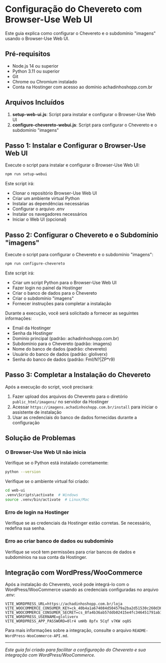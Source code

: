 # Configuração do Chevereto com Browser-Use Web UI

Este guia explica como configurar o Chevereto e o subdomínio "imagens" usando o Browser-Use Web UI.

## Pré-requisitos

- Node.js 14 ou superior
- Python 3.11 ou superior
- Git
- Chrome ou Chromium instalado
- Conta na Hostinger com acesso ao domínio achadinhoshopp.com.br

## Arquivos Incluídos

1. **setup-web-ui.js**: Script para instalar e configurar o Browser-Use Web UI
2. **configure-chevereto-webui.js**: Script para configurar o Chevereto e o subdomínio "imagens"

## Passo 1: Instalar e Configurar o Browser-Use Web UI

Execute o script para instalar e configurar o Browser-Use Web UI:

```bash
npm run setup-webui
```

Este script irá:
- Clonar o repositório Browser-Use Web UI
- Criar um ambiente virtual Python
- Instalar as dependências necessárias
- Configurar o arquivo .env
- Instalar os navegadores necessários
- Iniciar o Web UI (opcional)

## Passo 2: Configurar o Chevereto e o Subdomínio "imagens"

Execute o script para configurar o Chevereto e o subdomínio "imagens":

```bash
npm run configure-chevereto
```

Este script irá:
- Criar um script Python para o Browser-Use Web UI
- Fazer login no painel da Hostinger
- Criar o banco de dados para o Chevereto
- Criar o subdomínio "imagens"
- Fornecer instruções para completar a instalação

Durante a execução, você será solicitado a fornecer as seguintes informações:
- Email da Hostinger
- Senha da Hostinger
- Domínio principal (padrão: achadinhoshopp.com.br)
- Subdomínio para o Chevereto (padrão: imagens)
- Nome do banco de dados (padrão: chevereto)
- Usuário do banco de dados (padrão: gloliverx)
- Senha do banco de dados (padrão: Fml/N?|ZP*r9)

## Passo 3: Completar a Instalação do Chevereto

Após a execução do script, você precisará:

1. Fazer upload dos arquivos do Chevereto para o diretório `public_html/imagens/` no servidor da Hostinger
2. Acessar `https://imagens.achadinhoshopp.com.br/install` para iniciar o assistente de instalação
3. Usar as credenciais do banco de dados fornecidas durante a configuração

## Solução de Problemas

### O Browser-Use Web UI não inicia

Verifique se o Python está instalado corretamente:
```bash
python --version
```

Verifique se o ambiente virtual foi criado:
```bash
cd web-ui
.venv\Scripts\activate  # Windows
source .venv/bin/activate  # Linux/Mac
```

### Erro de login na Hostinger

Verifique se as credenciais da Hostinger estão corretas. Se necessário, redefina sua senha.

### Erro ao criar banco de dados ou subdomínio

Verifique se você tem permissões para criar bancos de dados e subdomínios na sua conta da Hostinger.

## Integração com WordPress/WooCommerce

Após a instalação do Chevereto, você pode integrá-lo com o WordPress/WooCommerce usando as credenciais configuradas no arquivo .env:

```
VITE_WORDPRESS_URL=https://achadinhoshopp.com.br/loja
VITE_WOOCOMMERCE_CONSUMER_KEY=ck_40b4a1a674084d504579a2ba2d51530c260d3645
VITE_WOOCOMMERCE_CONSUMER_SECRET=cs_8fa4b36ab57ddb02415e4fc346451791ab1782f9
VITE_WORDPRESS_USERNAME=gloliverx
VITE_WORDPRESS_APP_PASSWORD=0lr4 umHb 8pfx 5Cqf v7KW oq8S
```

Para mais informações sobre a integração, consulte o arquivo `README-WordPress-WooCommerce-API.md`.

---

*Este guia foi criado para facilitar a configuração do Chevereto e sua integração com WordPress/WooCommerce.*
